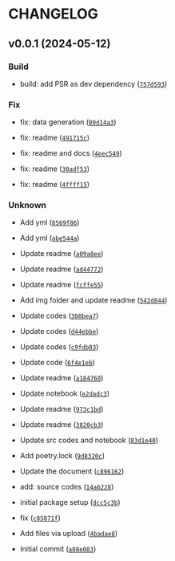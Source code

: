 # CHANGELOG



## v0.0.1 (2024-05-12)

### Build

* build: add PSR as dev dependency ([`757d593`](https://github.com/andyzhangstat/SLSVD/commit/757d59361150ad53f0ca7afb5a3fee351358d579))

### Fix

* fix: data generation ([`09d14a3`](https://github.com/andyzhangstat/SLSVD/commit/09d14a3188d59b653f7d06f0e004862527e808aa))

* fix: readme ([`491715c`](https://github.com/andyzhangstat/SLSVD/commit/491715ca4e285b25844b3f7c19133142513d6f14))

* fix: readme and docs ([`4eec549`](https://github.com/andyzhangstat/SLSVD/commit/4eec5491893496a42f5768a33cfbe02244675986))

* fix: readme ([`30adf53`](https://github.com/andyzhangstat/SLSVD/commit/30adf5367334f4222b4be92c65a2a6a5b5e3a268))

* fix: readme ([`4ffff15`](https://github.com/andyzhangstat/SLSVD/commit/4ffff15b5cdb77f3526dceaa7a985ec8c664e255))

### Unknown

* Add yml ([`8569f86`](https://github.com/andyzhangstat/SLSVD/commit/8569f86ee0345f31ae10214f05645404b4c15f76))

* Add yml ([`abe544a`](https://github.com/andyzhangstat/SLSVD/commit/abe544aa696241ba995f13f680aa0cbc97589508))

* Update readme ([`a09a8ee`](https://github.com/andyzhangstat/SLSVD/commit/a09a8ee8b5e7db17f103cf9e0216869884c0f70e))

* Update readme ([`ad44772`](https://github.com/andyzhangstat/SLSVD/commit/ad44772a3cd330073ca1200ab45a7df65512edcd))

* Update readme ([`fcffe55`](https://github.com/andyzhangstat/SLSVD/commit/fcffe5583b6c3ddedc1d1278d861712d1e37b047))

* Add img folder and update readme ([`542d844`](https://github.com/andyzhangstat/SLSVD/commit/542d84421b0107832cb58a6ee8c65cd5d1dcafb8))

* Update codes ([`308bea7`](https://github.com/andyzhangstat/SLSVD/commit/308bea780afe1b5449c33361c2b05b8971dbfb3d))

* Update codes ([`d44ebbe`](https://github.com/andyzhangstat/SLSVD/commit/d44ebbe12f0896e66bda96150510c25e54944ae3))

* Update codes ([`c9fdb83`](https://github.com/andyzhangstat/SLSVD/commit/c9fdb832df52118d1cd0921c6626300186ca3a26))

* Update code ([`6f4e1eb`](https://github.com/andyzhangstat/SLSVD/commit/6f4e1ebe2e725c28335456aee209da0f36a29cd0))

* Update readme ([`a184760`](https://github.com/andyzhangstat/SLSVD/commit/a184760ebe8dcf1a71fccae398a9e90de47edda7))

* Update notebook ([`e2dadc3`](https://github.com/andyzhangstat/SLSVD/commit/e2dadc3e21e8c6dcc7042378e6214e1060610b52))

* Update readme ([`973c1bd`](https://github.com/andyzhangstat/SLSVD/commit/973c1bd87fc0087406e5ab0713b165eadd61e952))

* Update readme ([`3820cb3`](https://github.com/andyzhangstat/SLSVD/commit/3820cb354ce54dd6edfbd2b61686e1038d941a39))

* Update src codes and notebook ([`83d1e40`](https://github.com/andyzhangstat/SLSVD/commit/83d1e4036373510723839b5e03d072533e75637c))

* Add poetry.lock ([`9d8320c`](https://github.com/andyzhangstat/SLSVD/commit/9d8320ccab2379dc48d3e6b3a9384f562b4a63aa))

* Update the document ([`c896162`](https://github.com/andyzhangstat/SLSVD/commit/c8961621d2a4a4a3173458442bf129553a0ae4f1))

* add: source codes ([`14a6228`](https://github.com/andyzhangstat/SLSVD/commit/14a622822196ad1ecce913c09f6821fc0bac612c))

* initial package setup ([`dcc5c3b`](https://github.com/andyzhangstat/SLSVD/commit/dcc5c3bd8f88113368d25440911bf8fafc4f3211))

* fix ([`c85871f`](https://github.com/andyzhangstat/SLSVD/commit/c85871f9b5221e06db8438074c25bfef086dd824))

* Add files via upload ([`4badae8`](https://github.com/andyzhangstat/SLSVD/commit/4badae82aa78ac7384ce76d103ae1accb5b31981))

* Initial commit ([`a08e083`](https://github.com/andyzhangstat/SLSVD/commit/a08e083f6511e9a73cec638f8ad75e6920a041ba))

